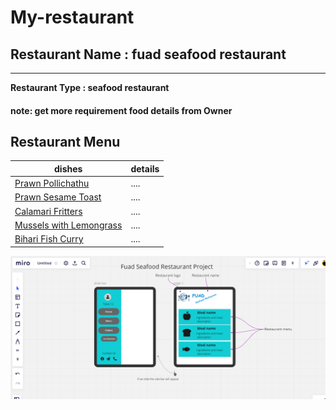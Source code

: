 # My-restaurant

## Restaurant Name : fuad seafood restaurant
--------
**Restaurant Type : seafood restaurant**

#### note: get more requirement food details from Owner
## **Restaurant Menu** 

| dishes | details|
|---|---|
|[Prawn Pollichathu](https://i.ndtvimg.com/i/2016-03/prawn-625_625x350_51457506268.jpg)|....|
|[Prawn Sesame Toast](https://i.ndtvimg.com/i/2016-03/prawn-sesame-toast-625_625x350_71457506372.jpg)|....|
|[Calamari Fritters](https://i.ndtvimg.com/i/2016-03/calamari-fried-625_625x350_71457506458.jpg)|....|
|[Mussels with Lemongrass](https://i.ndtvimg.com/i/2016-03/mussels-625_625x350_81457506568.jpg)|....|
|[Bihari Fish Curry](https://c.ndtvimg.com/2018-09/sa1fsepo_fish-curry_625x300_28_September_18.jpg)|....|



![image](Task-2-img.PNG)

